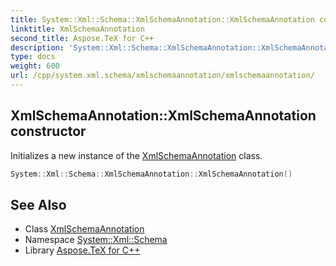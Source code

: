 ```yaml
---
title: System::Xml::Schema::XmlSchemaAnnotation::XmlSchemaAnnotation constructor
linktitle: XmlSchemaAnnotation
second_title: Aspose.TeX for C++
description: 'System::Xml::Schema::XmlSchemaAnnotation::XmlSchemaAnnotation constructor. Initializes a new instance of the XmlSchemaAnnotation class in C++.'
type: docs
weight: 600
url: /cpp/system.xml.schema/xmlschemaannotation/xmlschemaannotation/
---
```

## XmlSchemaAnnotation::XmlSchemaAnnotation constructor


Initializes a new instance of the [XmlSchemaAnnotation](../) class.

```cpp
System::Xml::Schema::XmlSchemaAnnotation::XmlSchemaAnnotation()
```

## See Also

* Class [XmlSchemaAnnotation](../)
* Namespace [System::Xml::Schema](../../)
* Library [Aspose.TeX for C++](../../../)
